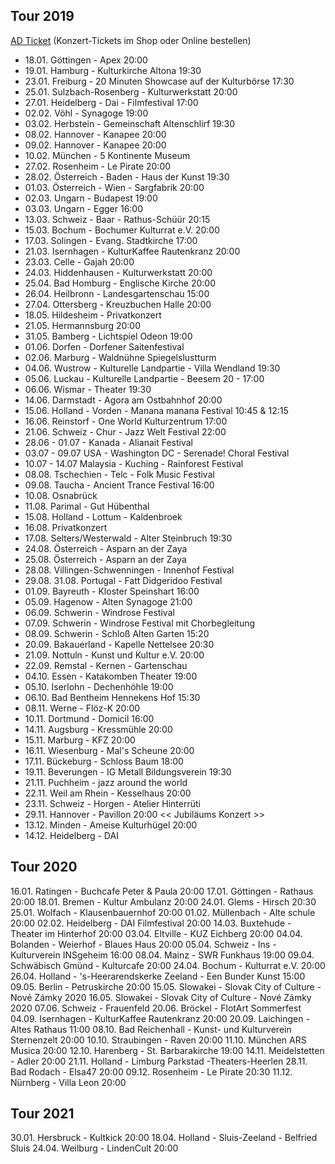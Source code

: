 ## Tour 2019

[AD Ticket](http://www.adticket.de/sedaa) (Konzert-Tickets im Shop oder Online bestellen)

- 18.01. Göttingen - Apex 20:00
- 19.01. Hamburg - Kulturkirche Altona 19:30
- 23.01. Freiburg - 20 Minuten Showcase auf der Kulturbörse 17:30
- 25.01. Sulzbach-Rosenberg - Kulturwerkstatt 20:00
- 27.01. Heidelberg - Dai - Filmfestival 17:00
- 02.02. Vöhl - Synagoge 19:00
- 03.02. Herbstein - Gemeinschaft Altenschlirf 19:30
- 08.02. Hannover - Kanapee 20:00
- 09.02. Hannover - Kanapee 20:00
- 10.02. München - 5 Kontinente Museum
- 27.02. Rosenheim - Le Pirate 20:00
- 28.02. Österreich - Baden - Haus der Kunst 19:30
- 01.03. Österreich - Wien - Sargfabrik 20:00
- 02.03. Ungarn - Budapest 19:00
- 03.03. Ungarn - Egger 16:00
- 13.03. Schweiz - Baar - Rathus-Schüür 20:15
- 15.03. Bochum - Bochumer Kulturrat e.V. 20:00
- 17.03. Solingen - Evang. Stadtkirche 17:00
- 21.03. Isernhagen - KulturKaffee Rautenkranz 20:00
- 23.03. Celle - Gajah 20:00
- 24.03. Hiddenhausen - Kulturwerkstatt 20:00
- 25.04. Bad Homburg - Englische Kirche 20:00
- 26.04. Heilbronn - Landesgartenschau 15:00
- 27.04. Ottersberg - Kreuzbuchen Halle 20:00
- 18.05. Hildesheim - Privatkonzert
- 21.05. Hermannsburg 20:00
- 31.05. Bamberg - Lichtspiel Odeon 19:00
- 01.06. Dorfen - Dorfener Saitenfestival
- 02.06. Marburg - Waldnühne Spiegelslustturm
- 04.06. Wustrow - Kulturelle Landpartie - Villa Wendland 19:30
- 05.06. Luckau - Kulturelle Landpartie - Beesem 20 - 17:00
- 06.06. Wismar - Theater 19:30
- 14.06. Darmstadt - Agora am Ostbahnhof 20:00
- 15.06. Holland - Vorden - Manana manana Festival 10:45 & 12:15
- 16.06. Reinstorf - One World Kulturzentrum 17:00
- 21.06. Schweiz - Chur - Jazz Welt Festival 22:00
- 28.06 - 01.07 - Kanada - Alianait Festival
- 03.07 - 09.07 USA - Washington DC - Serenade! Choral Festival
- 10.07 - 14.07 Malaysia - Kuching - Rainforest Festival
- 08.08. Tschechien - Telc - Folk Music Festival
- 09.08. Taucha - Ancient Trance Festival 16:00
- 10.08. Osnabrück
- 11.08. Parimal - Gut Hübenthal
- 15.08. Holland - Lottum - Kaldenbroek
- 16.08. Privatkonzert
- 17.08. Selters/Westerwald - Alter Steinbruch 19:30
- 24.08. Österreich - Asparn an der Zaya
- 25.08. Österreich - Asparn an der Zaya
- 28.08. Villingen-Schwenningen - Innenhof Festival
- 29.08. 31.08. Portugal - Fatt Didgeridoo Festival
- 01.09. Bayreuth - Kloster Speinshart 16:00
- 05.09. Hagenow - Alten Synagoge 21:00
- 06.09. Schwerin - Windrose Festival
- 07.09. Schwerin - Windrose Festival mit Chorbegleitung
- 08.09. Schwerin - Schloß Alten Garten 15:20
- 20.09. Bakauerland - Kapelle Nettelsee 20:30
- 21.09. Nottuln - Kunst und Kultur e.V. 20:00
- 22.09. Remstal - Kernen - Gartenschau
- 04.10. Essen - Katakomben Theater 19:00
- 05.10. Iserlohn - Dechenhöhle 19:00
- 06.10. Bad Bentheim Hennekens Hof 15:30
- 08.11. Werne - Flöz-K 20:00
- 10.11. Dortmund - Domicil 16:00
- 14.11. Augsburg - Kressmühle 20:00
- 15.11. Marburg - KFZ 20:00
- 16.11. Wiesenburg - Mal's Scheune 20:00
- 17.11. Bückeburg - Schloss Baum 18:00
- 19.11. Beverungen - IG Metall Bildungsverein 19:30
- 21.11. Puchheim - jazz around the world
- 22.11. Weil am Rhein - Kesselhaus 20:00
- 23.11. Schweiz - Horgen - Atelier Hinterrüti
- 29.11. Hannover - Pavillon 20:00 << Jubiläums Konzert >>
- 13.12. Minden - Ameise Kulturhügel 20:00
- 14.12. Heidelberg - DAI

## Tour 2020
16.01. Ratingen - Buchcafe Peter & Paula 20:00
17.01. Göttingen - Rathaus 20:00
18.01. Bremen - Kultur Ambulanz 20:00
24.01. Glems - Hirsch 20:30
25.01. Wolfach - Klausenbauernhof 20:00
01.02. Müllenbach - Alte schule 20:00
02.02. Heidelberg - DAI Filmfestival 20:00
14.03. Buxtehude - Theater im Hinterhof 20:00
03.04. Eltville - KUZ Eichberg 20:00
04.04. Bolanden - Weierhof - Blaues Haus 20:00
05.04. Schweiz - Ins - Kulturverein INSgeheim 16:00
08.04. Mainz - SWR Funkhaus 19:00
09.04. Schwäbisch Gmünd - Kulturcafe 20:00
24.04. Bochum - Kulturrat e.V. 20:00
26.04. Holland - 's-Heerarendskerke Zeeland - Een Bunder Kunst 15:00
09.05. Berlin - Petruskirche 20:00
15.05. Slowakei - Slovak City of Culture - Nové Zámky 2020
16.05. Slowakei - Slovak City of Culture - Nové Zámky 2020
07.06. Schweiz - Frauenfeld
20.06. Bröckel - FlotArt Sommerfest
04.09. Isernhagen - KulturKaffee Rautenkranz 20:00
20.09. Laichingen - Altes Rathaus 11:00
08.10. Bad Reichenhall - Kunst- und Kulturverein Sternenzelt 20:00
10.10. Straubingen - Raven 20:00
11.10. München ARS Musica 20:00
12.10. Harenberg - St. Barbarakirche 19:00
14.11. Meidelstetten - Adler 20:00
21.11. Holland - Limburg Parkstad -Theaters-Heerlen
28.11. Bad Rodach - Elsa47 20:00
09.12. Rosenheim - Le Pirate 20:30
11.12. Nürnberg - Villa Leon 20:00


## Tour 2021
30.01. Hersbruck - Kultkick 20:00
18.04. Holland - Sluis-Zeeland - Belfried Sluis
24.04. Weilburg - LindenCult 20:00
